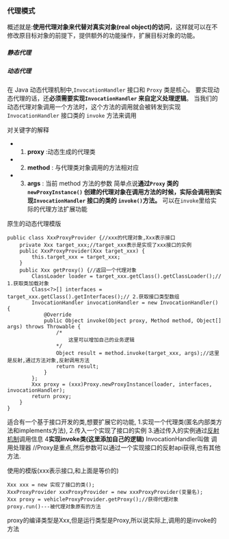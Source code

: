 ### 代理模式
概述就是:**使用代理对象来代替对真实对象(real object)的访问**，这样就可以在不修改原目标对象的前提下，提供额外的功能操作，扩展目标对象的功能。
##### 静态代理
##### 动态代理
在 Java 动态代理机制中,`InvocationHandler` 接口和 `Proxy` 类是核心。
要实现动态代理的话，还**必须需要实现`InvocationHandler` 来自定义处理逻辑**。 当我们的动态代理对象调用一个方法时，这个方法的调用就会被转发到实现`InvocationHandler` 接口类的 `invoke` 方法来调用

对关键字的解释
* 1. **proxy** :动态生成的代理类
* 2. **method** : 与代理类对象调用的方法相对应
* 3. **args** : 当前 method 方法的参数
简单点说**通过`Proxy` 类的 `newProxyInstance()` 创建的代理对象在调用方法的时候，实际会调用到实现`InvocationHandler` 接口的类的 `invoke()`方法。** 可以在`invoke`里给实际的代理方法扩展功能

原生的动态代理模版
```
public class XxxProxyProvider {//xxx的代理对象,Xxx表示接口  
    private Xxx target_xxx;//target_xxx表示是实现了xxx接口的实例  
    public XxxProxyProvider(Xxx target_xxx) {  
        this.target_xxx = target_xxx;  
    }  
    public Xxx getProxy() {//返回一个代理对象  
        ClassLoader loader = target_xxx.getClass().getClassLoader();// 1.获取类加载对象  
        Class<?>[] interfaces = target_xxx.getClass().getInterfaces();// 2.获取接口类型数组  
        InvocationHandler invocationHandler = new InvocationHandler() {  
            @Override  
            public Object invoke(Object proxy, Method method, Object[] args) throws Throwable {  
                /*  
                    这里可以增加自己的业务逻辑  
                */  
                Object result = method.invoke(target_xxx, args);//这里是反射,通过方法对象,反射调用方法  
                return result;  
            }  
        };  
        Xxx proxy = (xxx)Proxy.newProxyInstance(loader, interfaces, invocationHandler);  
        return proxy;  
    }  
}
```
适合有一个基于接口开发的类,想要扩展它的功能, 1.实现一个代理类(匿名内部类方法和implements方法), 2.传入一个实现了接口的实例 3.通过传入的实例通过[反射机制](JavaSE)调用信息 4**实现invoke类(这里添加自己的逻辑)** InvocationHandler叫做 调用处理器
//Proxy是重点,然后参数可以通过一个实现接口的反射api获得,也有其他方法.

使用的模版(xxx表示接口,和上面是等价的)
```
Xxx xxx = new 实现了接口的类();  
XxxProxyProvider xxxProxyProvider = new xxxProxyProvider(变量名);  
Xxx proxy = vehicleProxyProvider.getProxy();//获得代理对象  
proxy.run()---被代理对象原有的方法
```
proxy的编译类型是Xxx,但是运行类型是Proxy,所以说实际上,调用的是invoke的方法
